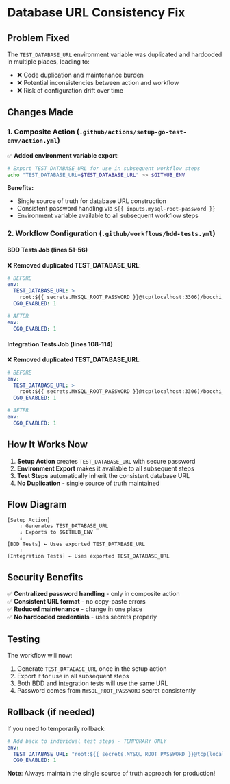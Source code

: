# Database URL Consistency Fix

## Problem Fixed
The `TEST_DATABASE_URL` environment variable was duplicated and hardcoded in multiple places, leading to:
- ❌ Code duplication and maintenance burden
- ❌ Potential inconsistencies between action and workflow
- ❌ Risk of configuration drift over time

## Changes Made

### 1. Composite Action (`.github/actions/setup-go-test-env/action.yml`)
✅ **Added environment variable export**:
```bash
# Export TEST_DATABASE_URL for use in subsequent workflow steps
echo "TEST_DATABASE_URL=$TEST_DATABASE_URL" >> $GITHUB_ENV
```

**Benefits:**
- Single source of truth for database URL construction
- Consistent password handling via `${{ inputs.mysql-root-password }}`
- Environment variable available to all subsequent workflow steps

### 2. Workflow Configuration (`.github/workflows/bdd-tests.yml`)

#### BDD Tests Job (lines 51-56)
❌ **Removed duplicated TEST_DATABASE_URL**:
```yaml
# BEFORE
env:
  TEST_DATABASE_URL: >
    root:${{ secrets.MYSQL_ROOT_PASSWORD }}@tcp(localhost:3306)/bocchi_test?parseTime=true&multiStatements=true
  CGO_ENABLED: 1

# AFTER  
env:
  CGO_ENABLED: 1
```

#### Integration Tests Job (lines 108-114)
❌ **Removed duplicated TEST_DATABASE_URL**:
```yaml
# BEFORE
env:
  TEST_DATABASE_URL: >
    root:${{ secrets.MYSQL_ROOT_PASSWORD }}@tcp(localhost:3306)/bocchi_test?parseTime=true&multiStatements=true
  CGO_ENABLED: 1

# AFTER
env:
  CGO_ENABLED: 1
```

## How It Works Now

1. **Setup Action** creates `TEST_DATABASE_URL` with secure password
2. **Environment Export** makes it available to all subsequent steps
3. **Test Steps** automatically inherit the consistent database URL
4. **No Duplication** - single source of truth maintained

## Flow Diagram

```
[Setup Action] 
    ↓ Generates TEST_DATABASE_URL
    ↓ Exports to $GITHUB_ENV
    ↓
[BDD Tests] ← Uses exported TEST_DATABASE_URL
    ↓
[Integration Tests] ← Uses exported TEST_DATABASE_URL
```

## Security Benefits

✅ **Centralized password handling** - only in composite action  
✅ **Consistent URL format** - no copy-paste errors  
✅ **Reduced maintenance** - change in one place  
✅ **No hardcoded credentials** - uses secrets properly  

## Testing

The workflow will now:
1. Generate `TEST_DATABASE_URL` once in the setup action
2. Export it for use in all subsequent steps  
3. Both BDD and integration tests will use the same URL
4. Password comes from `MYSQL_ROOT_PASSWORD` secret consistently

## Rollback (if needed)

If you need to temporarily rollback:
```yaml
# Add back to individual test steps - TEMPORARY ONLY
env:
  TEST_DATABASE_URL: "root:${{ secrets.MYSQL_ROOT_PASSWORD }}@tcp(localhost:3306)/bocchi_test?parseTime=true&multiStatements=true"
  CGO_ENABLED: 1
```

**Note**: Always maintain the single source of truth approach for production!